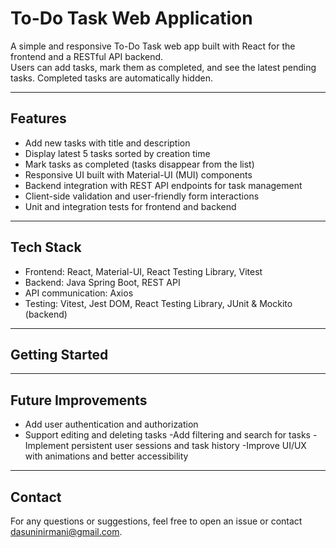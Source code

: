 # To-Do Task Web Application

A simple and responsive To-Do Task web app built with React for the frontend and a RESTful API backend.  
Users can add tasks, mark them as completed, and see the latest pending tasks. Completed tasks are automatically hidden.

---

## Features

- Add new tasks with title and description  
- Display latest 5 tasks sorted by creation time  
- Mark tasks as completed (tasks disappear from the list)  
- Responsive UI built with Material-UI (MUI) components  
- Backend integration with REST API endpoints for task management  
- Client-side validation and user-friendly form interactions  
- Unit and integration tests for frontend and backend

---

## Tech Stack

- Frontend: React, Material-UI, React Testing Library, Vitest  
- Backend: Java Spring Boot, REST API  
- API communication: Axios  
- Testing: Vitest, Jest DOM, React Testing Library, JUnit & Mockito (backend)

---
## Getting Started

---

## Future Improvements

- Add user authentication and authorization
- Support editing and deleting tasks
-Add filtering and search for tasks
-Implement persistent user sessions and task history
-Improve UI/UX with animations and better accessibility

---

## Contact
For any questions or suggestions, feel free to open an issue or contact dasuninirmani@gmail.com.
